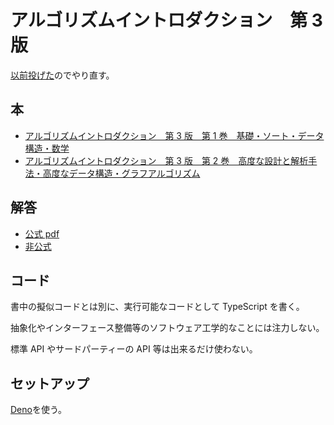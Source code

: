# アルゴリズムイントロダクション　第 3 版

[以前投げた](https://github.com/rusconn/CLRS)のでやり直す。

## 本

- [アルゴリズムイントロダクション　第 3 版　第 1 巻　基礎・ソート・データ構造・数学](https://www.kindaikagaku.co.jp/book_list/detail/9784764904064/)
- [アルゴリズムイントロダクション　第 3 版　第 2 巻　高度な設計と解析手法・高度なデータ構造・グラフアルゴリズム](https://www.kindaikagaku.co.jp/book_list/detail/9784764904071/)

## 解答

- [公式 pdf](http://mitp-content-server.mit.edu:18180/books/content/sectbyfn?collid=books_pres_0&id=8030&fn=Intro_to_Algo_Selected_Solutions.pdf)
- [非公式](https://walkccc.me/CLRS/)

## コード

書中の擬似コードとは別に、実行可能なコードとして TypeScript を書く。

抽象化やインターフェース整備等のソフトウェア工学的なことには注力しない。

標準 API やサードパーティーの API 等は出来るだけ使わない。

## セットアップ

[Deno](https://deno.com/runtime)を使う。
